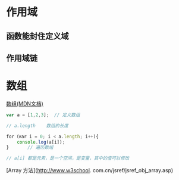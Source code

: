 # 作用域

## 函数能封住定义域

## 作用域链



# 数组

[数组(MDN文档)](https://developer.mozilla.org/zh-CN/docs/Web/JavaScript/Reference/Global_Objects/Array)

```js
var a = [1,2,3];  // 定义数组

// a.length    数组的长度

for（var i = 0; i < a.length; i++){
    console.log(a[i]);
}       // 遍历数组

// a[i] 都是元素，是一个空间，是变量，其中的值可以修改

```

[Array 方法](http://www.w3school.                             com.cn/jsref/jsref_obj_array.asp)

